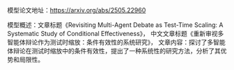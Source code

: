 模型论文地址：https://arxiv.org/abs/2505.22960

模型概述：文章标题《Revisiting Multi-Agent Debate as Test-Time Scaling: A Systematic Study of Conditional Effectiveness》，
中文文章标题《重新审视多智能体辩论作为测试时缩放：条件有效性的系统研究》，
文章内容：探讨了多智能体辩论在测试时缩放中的条件有效性，提出了一种系统性的研究方法，分析了其优势和局限性。
